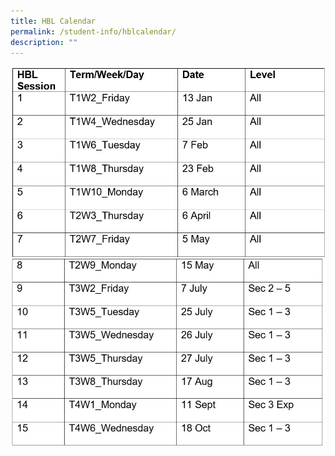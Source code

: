```yaml
---
title: HBL Calendar
permalink: /student-info/hblcalendar/
description: ""
---
```

![HBL 1](/images/HBL%201.jpg)
![HBL 2 new](/images/HBL%202%20new.jpg)